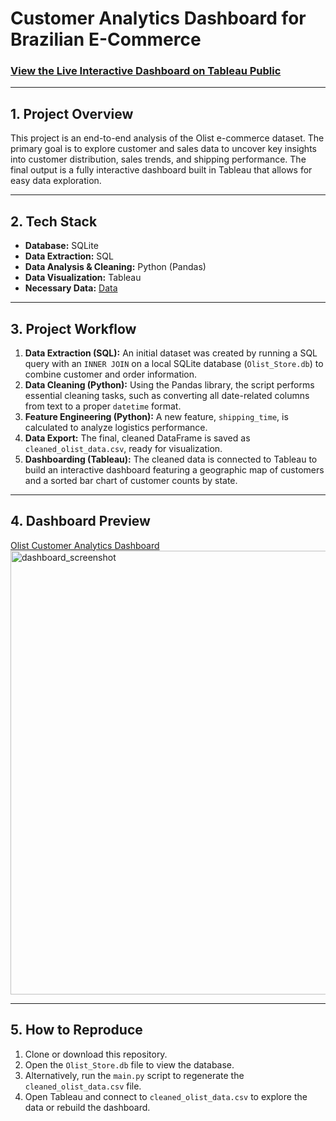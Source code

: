 # Customer Analytics Dashboard for Brazilian E-Commerce

### [View the Live Interactive Dashboard on Tableau Public](https://public.tableau.com/authoring/OlistCustomerAnalyticsDashboard/Dashboard1#1)

---

## 1. Project Overview
This project is an end-to-end analysis of the Olist e-commerce dataset. The primary goal is to explore customer and sales data to uncover key insights into customer distribution, sales trends, and shipping performance. The final output is a fully interactive dashboard built in Tableau that allows for easy data exploration.

---

## 2. Tech Stack
* **Database:** SQLite
* **Data Extraction:** SQL
* **Data Analysis & Cleaning:** Python (Pandas)
* **Data Visualization:** Tableau
* **Necessary Data:** [Data](https://drive.google.com/drive/folders/1t_9tf264QpWWFYv4NMBmxdRkVIbJ8AGj?usp=sharing)

---

## 3. Project Workflow
1.  **Data Extraction (SQL):** An initial dataset was created by running a SQL query with an `INNER JOIN` on a local SQLite database (`Olist_Store.db`) to combine customer and order information.
2.  **Data Cleaning (Python):** Using the Pandas library, the script performs essential cleaning tasks, such as converting all date-related columns from text to a proper `datetime` format.
3.  **Feature Engineering (Python):** A new feature, `shipping_time`, is calculated to analyze logistics performance.
4.  **Data Export:** The final, cleaned DataFrame is saved as `cleaned_olist_data.csv`, ready for visualization.
5.  **Dashboarding (Tableau):** The cleaned data is connected to Tableau to build an interactive dashboard featuring a geographic map of customers and a sorted bar chart of customer counts by state.

---

## 4. Dashboard Preview
[Olist Customer Analytics Dashboard](https://public.tableau.com/authoring/OlistCustomerAnalyticsDashboard/Dashboard1#1)
<img width="858" height="710" alt="dashboard_screenshot" src="https://github.com/user-attachments/assets/80841863-a144-428f-a2eb-8e837b2131fb" />


---

## 5. How to Reproduce
1.  Clone or download this repository.
2.  Open the `Olist_Store.db` file to view the database.
3.  Alternatively, run the `main.py` script to regenerate the `cleaned_olist_data.csv` file.
4.  Open Tableau and connect to `cleaned_olist_data.csv` to explore the data or rebuild the dashboard.
